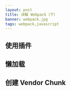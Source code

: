 ```yaml
---
layout: post
title: 详解 Webpack（下）
banner: webpack.jpg
tags: webpack,javascript
---
```



## 使用插件

## 懒加载

## 创建 Vendor Chunk













